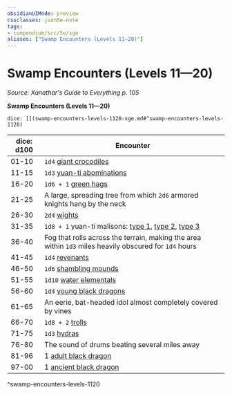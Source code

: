```yaml
---
obsidianUIMode: preview
cssclasses: json5e-note
tags:
- compendium/src/5e/xge
aliases: ["Swamp Encounters (Levels 11—20)"]
---
```

# Swamp Encounters (Levels 11—20)
*Source: Xanathar's Guide to Everything p. 105* 

**Swamp Encounters (Levels 11—20)**

`dice: [](swamp-encounters-levels-1120-xge.md#^swamp-encounters-levels-1120)`

| dice: d100 | Encounter |
|------------|-----------|
| 01-10 | `1d4` [giant crocodiles](Mechanics/bestiary/beast/giant-crocodile.md) |
| 11-15 | `1d3` [yuan-ti abominations](Mechanics/bestiary/monstrosity/yuan-ti-abomination.md) |
| 16-20 | `1d6 + 1` [green hags](Mechanics/bestiary/fey/green-hag.md) |
| 21-25 | A large, spreading tree from which `2d6` armored knights hang by the neck |
| 26-30 | `2d4` [wights](Mechanics/bestiary/undead/wight.md) |
| 31-35 | `1d8 + 1` yuan-ti malisons: [type 1](Mechanics/bestiary/monstrosity/yuan-ti-malison-type-1.md), [type 2](Mechanics/bestiary/monstrosity/yuan-ti-malison-type-2.md), [type 3](Mechanics/bestiary/monstrosity/yuan-ti-malison-type-3.md) |
| 36-40 | Fog that rolls across the terrain, making the area within `1d3` miles heavily obscured for `1d4` hours |
| 41-45 | `1d4` [revenants](Mechanics/bestiary/undead/revenant.md) |
| 46-50 | `1d6` [shambling mounds](Mechanics/bestiary/plant/shambling-mound.md) |
| 51-55 | `1d10` [water elementals](Mechanics/bestiary/elemental/water-elemental.md) |
| 56-60 | `1d4` [young black dragons](Mechanics/bestiary/dragon/young-black-dragon.md) |
| 61-65 | An eerie, bat-headed idol almost completely covered by vines |
| 66-70 | `1d8 + 2` [trolls](Mechanics/bestiary/giant/troll.md) |
| 71-75 | `1d3` [hydras](Mechanics/bestiary/monstrosity/hydra.md) |
| 76-80 | The sound of drums beating several miles away |
| 81-96 | 1 [adult black dragon](Mechanics/bestiary/dragon/adult-black-dragon.md) |
| 97-00 | 1 [ancient black dragon](Mechanics/bestiary/dragon/ancient-black-dragon.md) |
^swamp-encounters-levels-1120